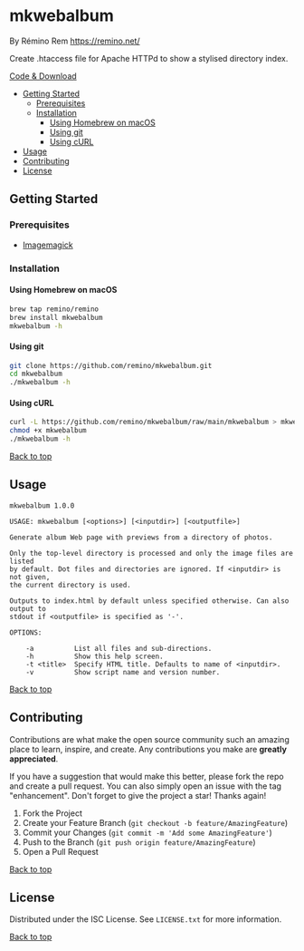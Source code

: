 mkwebalbum
=========

By Rémino Rem <https://remino.net/>

Create .htaccess file for Apache HTTPd to show a stylised directory index.

[Code & Download](https://github.com/remino/mkwebalbum/)

- [Getting Started](#getting-started)
	- [Prerequisites](#prerequisites)
	- [Installation](#installation)
		- [Using Homebrew on macOS](#using-homebrew-on-macos)
		- [Using git](#using-git)
		- [Using cURL](#using-curl)
- [Usage](#usage)
- [Contributing](#contributing)
- [License](#license)



## Getting Started

### Prerequisites

- [Imagemagick](https://imagemagick.org/index.php)

### Installation

#### Using Homebrew on macOS

```sh
brew tap remino/remino
brew install mkwebalbum
mkwebalbum -h
```
#### Using git

```sh
git clone https://github.com/remino/mkwebalbum.git
cd mkwebalbum
./mkwebalbum -h
```

#### Using cURL

```sh
curl -L https://github.com/remino/mkwebalbum/raw/main/mkwebalbum > mkwebalbum
chmod +x mkwebalbum
./mkwebalbum -h
```

[Back to top](#mkwebalbum)



## Usage

```
mkwebalbum 1.0.0

USAGE: mkwebalbum [<options>] [<inputdir>] [<outputfile>]

Generate album Web page with previews from a directory of photos.

Only the top-level directory is processed and only the image files are listed
by default. Dot files and directories are ignored. If <inputdir> is not given,
the current directory is used.

Outputs to index.html by default unless specified otherwise. Can also output to
stdout if <outputfile> is specified as '-'.

OPTIONS:

	-a          List all files and sub-directions.
	-h          Show this help screen.
	-t <title>  Specify HTML title. Defaults to name of <inputdir>.
	-v          Show script name and version number.

```

[Back to top](#mkwebalbum)



## Contributing

Contributions are what make the open source community such an amazing place to learn, inspire, and create. Any contributions you make are **greatly appreciated**.

If you have a suggestion that would make this better, please fork the repo and create a pull request. You can also simply open an issue with the tag "enhancement".
Don't forget to give the project a star! Thanks again!

1. Fork the Project
2. Create your Feature Branch (`git checkout -b feature/AmazingFeature`)
3. Commit your Changes (`git commit -m 'Add some AmazingFeature'`)
4. Push to the Branch (`git push origin feature/AmazingFeature`)
5. Open a Pull Request

[Back to top](#mkwebalbum)



## License

Distributed under the ISC License. See `LICENSE.txt` for more information.

[Back to top](#mkwebalbum)
